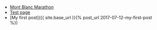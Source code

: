 ---
---

* [Mont Blanc Marathon](./2017-mont-blanc-marathon)
* [Test page](./test-page)
* [My first post]({{ site.base_url }}{% post_url 2017-07-12-my-first-post %})

